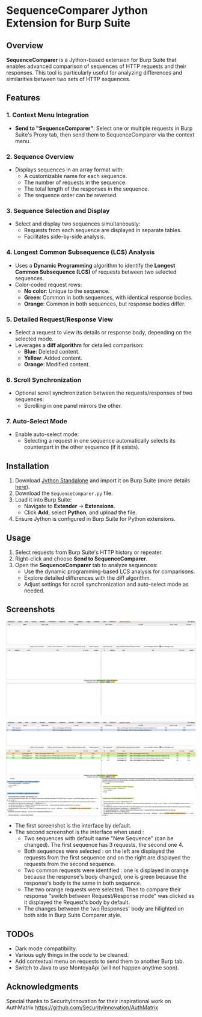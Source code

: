 # SequenceComparer Jython Extension for Burp Suite

## Overview

**SequenceComparer** is a Jython-based extension for Burp Suite that enables advanced comparison of sequences of HTTP requests and their responses. This tool is particularly useful for analyzing differences and similarities between two sets of HTTP sequences.

## Features

### 1. Context Menu Integration
- **Send to "SequenceComparer"**: Select one or multiple requests in Burp Suite's Proxy tab, then send them to SequenceComparer via the context menu.

### 2. Sequence Overview
- Displays sequences in an array format with:
  - A customizable name for each sequence.
  - The number of requests in the sequence.
  - The total length of the responses in the sequence.
  - The sequence order can be reversed.

### 3. Sequence Selection and Display
- Select and display two sequences simultaneously:
  - Requests from each sequence are displayed in separate tables.
  - Facilitates side-by-side analysis.

### 4. Longest Common Subsequence (LCS) Analysis
- Uses a **Dynamic Programming** algorithm to identify the **Longest Common Subsequence (LCS)** of requests between two selected sequences.
- Color-coded request rows:
  - **No color**: Unique to the sequence.
  - **Green**: Common in both sequences, with identical response bodies.
  - **Orange**: Common in both sequences, but response bodies differ.

### 5. Detailed Request/Response View
- Select a request to view its details or response body, depending on the selected mode.
- Leverages a **diff algorithm** for detailed comparison:
  - **Blue**: Deleted content.
  - **Yellow**: Added content.
  - **Orange**: Modified content.

### 6. Scroll Synchronization
- Optional scroll synchronization between the requests/responses of two sequences:
  - Scrolling in one panel mirrors the other.

### 7. Auto-Select Mode
- Enable auto-select mode:
  - Selecting a request in one sequence automatically selects its counterpart in the other sequence (if it exists).

## Installation

1. Download [Jython Standalone](https://central.sonatype.com/artifact/org.python/jython-standalone/versions) and import it on Burp Suite (more details [here](https://portswigger.net/burp/documentation/desktop/extensions/installing-extensions)).
2. Download the `SequenceComparer.py` file.
3. Load it into Burp Suite:
   - Navigate to **Extender** → **Extensions**.
   - Click **Add**, select **Python**, and upload the file.
4. Ensure Jython is configured in Burp Suite for Python extensions.

## Usage

1. Select requests from Burp Suite's HTTP history or repeater.
2. Right-click and choose **Send to SequenceComparer**.
3. Open the **SequenceComparer** tab to analyze sequences:
   - Use the dynamic programming-based LCS analysis for comparisons.
   - Explore detailed differences with the diff algorithm.
   - Adjust settings for scroll synchronization and auto-select mode as needed.

## Screenshots

![Default interface](screenshots/1.png)

![Used interface](screenshots/2.png)

- The first screenshot is the interface by default.
- The second screenshot is the interface when used : 
  - Two sequences with default name "New Sequence" (can be changed). The first sequence has 3 requests, the second one 4.
  - Both sequences were selected : on the left are displayed the requests from the first sequence and on the right are displayed the requests from the second sequence.
  - Two common requests were identified : one is displayed in orange because the response's body changed, one is green because the response's body is the same in both sequence.
  - The two orange requests were selected. Then to compare their response "switch between Request/Response mode" was clicked as it displayed the Request's body by default.
  - The changes between the two Responses' body are hilighted on both side in Burp Suite Comparer style. 

## TODOs

- Dark mode compatibility.
- Various ugly things in the code to be cleaned.
- Add contextual menu on requests to send them to another Burp tab.
- Switch to Java to use MontoyaApi (will not happen anytime soon).

## Acknowledgments

Special thanks to SecurityInnovation for their inspirational work on AuthMatrix https://github.com/SecurityInnovation/AuthMatrix
